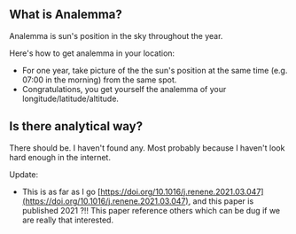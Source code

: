## What is Analemma?

Analemma is sun's position in the sky throughout the year.

Here's how to get analemma in your location:
* For one year, take picture of the the sun's position at the same time (e.g. 07:00 in the morning) from the same spot.
* Congratulations, you get yourself the analemma of your longitude/latitude/altitude.


## Is there analytical way?

There should be. I haven't found any. Most probably because I haven't look hard enough in the internet.

Update: 
* This is as far as I go [https://doi.org/10.1016/j.renene.2021.03.047](https://doi.org/10.1016/j.renene.2021.03.047), and this paper is published 2021 ?!!
  This paper reference others which can be dug if we are really that interested.